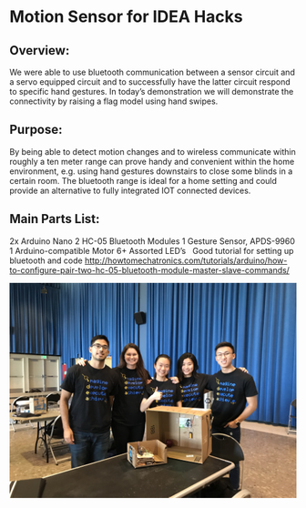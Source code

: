 # Motion Sensor for IDEA Hacks

## Overview:
We were able to use bluetooth communication between a sensor circuit and a servo equipped circuit and to successfully have the latter circuit respond to specific hand gestures. In today’s demonstration we will demonstrate the connectivity by raising a flag model using hand swipes.

## Purpose:
By being able to detect motion changes and to wireless communicate within roughly a ten meter range can prove handy and convenient within the home environment, e.g. using hand gestures downstairs to close some blinds in a certain room. The bluetooth range is ideal for a home setting and could provide an alternative to fully integrated IOT connected devices.

## Main Parts List:
2x Arduino Nano
2 HC-05 Bluetooth Modules
1 Gesture Sensor, APDS-9960
1 Arduino-compatible Motor
6+ Assorted LED’s
 
Good tutorial for setting up bluetooth and code
http://howtomechatronics.com/tutorials/arduino/how-to-configure-pair-two-hc-05-bluetooth-module-master-slave-commands/

![Image of Team](https://github.com/lukehjung/IDEA-Hacks-Motion-Sensor/blob/master/group%20picture.jpg)
